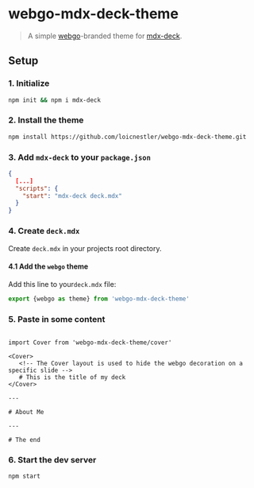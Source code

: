 # webgo-mdx-deck-theme
> A simple [webgo]()-branded theme for [mdx-deck](https://github.com/jxnblk/mdx-deck/).

## Setup

### 1. Initialize
```bash
npm init && npm i mdx-deck
```

### 2. Install the theme
```bash
npm install https://github.com/loicnestler/webgo-mdx-deck-theme.git
```

### 3. Add `mdx-deck` to your `package.json`
```json
{
  [...]
  "scripts": {
    "start": "mdx-deck deck.mdx"
  }
}
```

### 4. Create `deck.mdx`
Create `deck.mdx` in your projects root directory.

#### 4.1 Add the `webgo` theme
Add this line to your`deck.mdx` file:
```javascript
export {webgo as theme} from 'webgo-mdx-deck-theme'
```

### 5. Paste in some content
````mdx

import Cover from 'webgo-mdx-deck-theme/cover'

<Cover>
   <!-- The Cover layout is used to hide the webgo decoration on a specific slide -->
   # This is the title of my deck
</Cover>

---

# About Me

---

# The end
````

### 6. Start the dev server
```bash
npm start
```